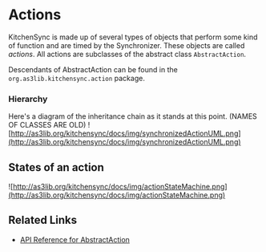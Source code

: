 # Actions #
KitchenSync is made up of several types of objects that perform some kind of function and are timed by the Synchronizer. These objects are called _actions_. All actions are subclasses of the abstract class `AbstractAction`.

Descendants of AbstractAction can be found in the `org.as3lib.kitchensync.action` package.

### Hierarchy ###
Here's a diagram of the inheritance chain as it stands at this point. (NAMES OF CLASSES ARE OLD)
![http://as3lib.org/kitchensync/docs/img/synchronizedActionUML.png](http://as3lib.org/kitchensync/docs/img/synchronizedActionUML.png)

## States of an action ##
![http://as3lib.org/kitchensync/docs/img/actionStateMachine.png](http://as3lib.org/kitchensync/docs/img/actionStateMachine.png)

## Related Links ##
  * [API Reference for AbstractAction](http://as3lib.org/kitchensync/docs/api/org/as3lib/kitchensync/action/AbstractAction.html)
